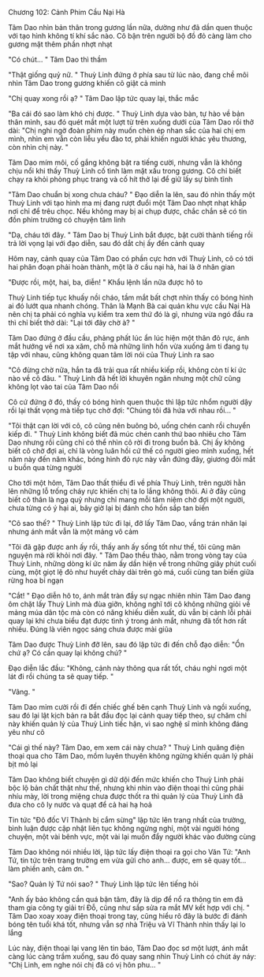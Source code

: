 




Chương 102: Cảnh Phim Cầu Nại Hà

Tâm Dao nhìn bản thân trong gương lần nữa, dường như đã dần quen thuộc với tạo hình không tí khí sắc nào. Cô bận trên người bộ đồ đỏ càng làm cho gương mặt thêm phần nhợt nhạt

"Có chút... " Tâm Dao thì thầm

"Thật giống quỷ nữ. " Thuỳ Linh đứng ở phía sau từ lúc nào, đang chề môi nhìn Tâm Dao trong gương khiến cô giật cả mình

"Chị quay xong rồi ạ? " Tâm Dao lập tức quay lại, thắc mắc

"Ba cái đó sao làm khó chị được. " Thuỳ Linh dựa vào bàn, tự hào về bản thân mình, sau đó quét mắt một lượt từ trên xuống dưới của Tâm Dao rồi thở dài: "Chị nghi ngờ đoàn phim này muốn chèn ép nhan sắc của hai chị em mình, nhìn em vẫn còn liễu yếu đào tơ, phải khiến người khác yêu thương, còn nhìn chị này. "

Tâm Dao mím môi, cố gắng không bật ra tiếng cười, nhưng vẫn là không chịu nổi khi thấy Thuỳ Linh cố tình làm mặt xấu trong gương. Cô chỉ biết chạy ra khỏi phòng phục trang và cố hít thở lại để giữ lấy sự bình tĩnh

"Tâm Dao chuẩn bị xong chưa cháu? " Đạo diễn la lên, sau đó nhìn thấy một Thuỳ Linh với tạo hình ma mị đang rượt đuổi một Tâm Dao nhợt nhạt khắp nơi chỉ để trêu chọc. Nếu không may bị ai chụp được, chắc chắn sẽ có tin đồn phim trường có chuyện tâm linh

"Dạ, cháu tới đây. " Tâm Dao bị Thuỳ Linh bắt được, bật cười thành tiếng rồi trả lời vọng lại với đạo diễn, sau đó dắt chị ấy đến cảnh quay

Hôm nay, cảnh quay của Tâm Dao có phần cực hơn với Thuỳ Linh, cô có tới hai phân đoạn phải hoàn thành, một là ở cầu nại hà, hai là ở nhân gian

"Được rồi, một, hai, ba, diễn! " Khẩu lệnh lần nữa được hô to


Thuỳ Linh tiếp tục khuấy nồi cháo, tầm mắt bất chợt nhìn thấy có bóng hình ai đó lướt qua nhanh chóng. Thân là Mạnh Bà cai quản khu vực cầu Nại Hà nên chị ta phải có nghĩa vụ kiểm tra xem thứ đó là gì, nhưng vừa ngó đầu ra thì chỉ biết thở dài: "Lại tới đây chờ à? "

Tâm Dao đứng ở đầu cầu, phảng phất lúc ẩn lúc hiện một thân đỏ rực, ánh mắt hướng về nơi xa xăm, chỗ mà những linh hồn vừa xuống âm ti đang tụ tập với nhau, cũng không quan tâm lời nói của Thuỳ Linh ra sao

"Cô đừng chờ nữa, hắn ta đã trải qua rất nhiều kiếp rồi, không còn tí kí ức nào về cô đâu. " Thuỳ Linh đã hết lời khuyên ngăn nhưng một chữ cũng không lọt vào tai của Tâm Dao nổi

Cô cứ đứng ở đó, thấy có bóng hình quen thuộc thì lập tức nhổm người dậy rồi lại thất vọng mà tiếp tục chờ đợi: "Chúng tôi đã hứa với nhau rồi... "

"Tôi thật cạn lời với cô, cô cũng nên buông bỏ, uống chén canh rồi chuyển kiếp đi. " Thuỳ Linh không biết đã múc chén canh thứ bao nhiêu cho Tâm Dao nhưng rồi cũng chỉ có thể nhìn cô rời đi trong buồn bã. Chị ấy không biết cô chờ đợi ai, chỉ là vòng luân hồi cứ thế có người gieo mình xuống, hết năm này đến năm khác, bóng hình đỏ rực này vẫn đứng đây, giương đôi mắt u buồn qua từng người

Cho tới một hôm, Tâm Dao thất thiểu đi về phía Thuỳ Linh, trên người hằn lên những lỗ trống cháy rực khiến chị ta lo lắng không thôi. Ai ở đây cũng biết cô thân là ngạ quỷ nhưng chỉ mang mỗi tâm niệm chờ đợi một người, chưa từng có ý hại ai, bây giờ lại bị đánh cho hồn sắp tan biến

"Cô sao thế? " Thuỳ Linh lập tức đi lại, đỡ lấy Tâm Dao, vầng trán nhăn lại nhưng ánh mắt vẫn là một mảng vô cảm

"Tôi đã gặp được anh ấy rồi, thấy anh ấy sống tốt như thế, tôi cũng mãn nguyện mà rời khỏi nơi đây. " Tâm Dao thều thào, nằm trong vòng tay của Thuỳ Linh, những dòng kí ức năm ấy dần hiện về trong những giây phút cuối cùng, một giọt lệ đỏ như huyết chảy dài trên gò má, cuối cùng tan biến giữa rừng hoa bỉ ngạn

"Cắt! " Đạo diễn hô to, ánh mắt tràn đầy sự ngạc nhiên nhìn Tâm Dao đang ôm chặt lấy Thuỳ Linh mà đùa giỡn, không nghĩ tới cô không những giỏi về mảng múa dân tộc mà còn có năng khiếu diễn xuất, dù vẫn bị cảnh lỗi phải quay lại khi chưa biểu đạt được tình ý trong ánh mắt, nhưng đã tốt hơn rất nhiều. Đúng là viên ngọc sáng chưa được mài giũa

Tâm Dao được Thuỳ Linh đỡ lên, sau đó lập tức đi đến chỗ đạo diễn: "Ổn chứ ạ? Có cần quay lại không chú? "


Đạo diễn lắc đầu: "Không, cảnh này thông qua rất tốt, cháu nghỉ ngơi một lát đi rồi chúng ta sẽ quay tiếp. "

"Vâng. "

Tâm Dao mỉm cười rồi đi đến chiếc ghế bên cạnh Thuỳ Linh và ngồi xuống, sau đó lại lật kịch bản ra bắt đầu đọc lại cảnh quay tiếp theo, sự chăm chỉ này khiến quản lý của Thuỳ Linh tiếc hận, vì sao nghệ sĩ mình không đáng yêu như cô

"Cái gì thế này? Tâm Dao, em xem cái này chưa? " Thuỳ Linh quăng điện thoại qua cho Tâm Dao, mồm luyên thuyên không ngừng khiến quản lý phải bịt mỏ lại

Tâm Dao không biết chuyện gì dữ dội đến mức khiến cho Thuỳ Linh phải bộc lộ bản chất thật như thế, nhưng khi nhìn vào điện thoại thì cũng phải nhíu mày, lời trong miệng chưa được thốt ra thì quản lý của Thuỳ Linh đã đưa cho cô ly nước và quạt để cả hai hạ hoả

Tin tức "Đô đốc Vĩ Thành bị cắm sừng" lập tức lên trang nhất của trường, bình luận được cập nhật liên tục không ngừng nghỉ, một vài người hóng chuyện, một vài bênh vực, một vài lại muốn đẩy người khác vào đường cùng

Tâm Dao không nói nhiều lời, lập tức lấy điện thoại ra gọi cho Văn Tứ: "Anh Tứ, tin tức trên trang trường em vừa gửi cho anh... được, em sẽ quay tốt... làm phiền anh, cảm ơn. "

"Sao? Quản lý Tứ nói sao? " Thuỳ Linh lập tức lên tiếng hỏi

"Anh ấy bảo không cần quá bận tâm, đây là dịp để nổ ra thông tin em đã tham gia công ty giải trí Đỗ, cũng như sắp sửa ra mắt MV kết hợp với chị. " Tâm Dao xoay xoay điện thoại trong tay, cũng hiểu rõ đây là bước đi đánh bóng tên tuổi khá tốt, nhưng vẫn sợ nhà Triệu và Vĩ Thành nhìn thấy lại lo lắng

Lúc này, điện thoại lại vang lên tin báo, Tâm Dao đọc sơ một lượt, ánh mắt càng lúc càng trầm xuống, sau đó quay sang nhìn Thuỳ Linh có chút áy náy: "Chị Linh, em nghe nói chị đã có vị hôn phu... "




